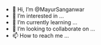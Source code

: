 - 👋 Hi, I’m @MayurSanganwar
- 👀 I’m interested in ...
- 🌱 I’m currently learning ...
- 💞️ I’m looking to collaborate on ...
- 📫 How to reach me ...

<!---
MayurSanganwar/MayurSanganwar is a ✨ special ✨ repository because its `README.md` (this file) appears on your GitHub profile.
You can click the Preview link to take a look at your changes.
--->
